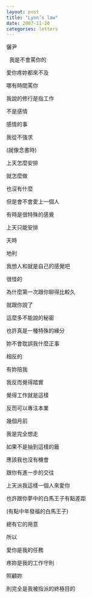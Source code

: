 ```yaml
---
layout: post
title: "Lynn’s law"
date: 2007-11-28
categories: letters
---
```




儷尹


 
我是不會罵你的


愛你疼妳都來不及


哪有時間罵你


我說的修行是指工作


不是感情


感情的事


我從不強求


(就像念書時)


上天怎麼安排


就怎麼做


也沒有什麼


但是會不會愛上一個人


有時是很特殊的感覺


上天只能安排


天時


地利


我想人和就是自己的感覺吧


很怪的


為什麼第一次跟你聊得比較久


就跟你說了


這麼多不能說的秘密


也許真是一種特殊的緣分


妳不會耽誤我什麼正事


相反的


有妳陪我


我反而覺得踏實


覺得工作就是這樣


反而可以專注本業


幾個月前


我是完全想走


如果不是抽到這樣的籤


應該我也沒有機會


跟你有進一步的交往


上天派我這樣一個人來愛你


也許跟你夢中的白馬王子有點差距


(有點中年發福的白馬王子)


總有它的用意


所以


愛你是我的任務


疼妳是我的工作守則


照顧妳


則完全是我被指派的終極目的
